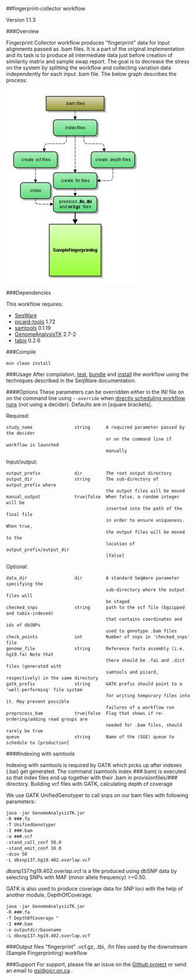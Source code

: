 ##fingerprint-collector workflow

Version 1.1.3

###Overview

Fingerprint Collector workflow produces "fingerprint" data for input alignments passed as .bam files. It is a part of the
original implementation and its task is to produce all intermediate data just before creation of similarity matrix 
and sample swap report. The goal is to decrease the stress on the system by splitting the workflow and collecting 
variation data independently for each input .bam file. The below graph describes the process:

![sample-fingerprinting flowchart](docs/FingerprintCollector_specs.png)

###Dependencies

This workflow requires:

* [SeqWare](http://seqware.github.io/)
* [picard-tools](http://broadinstitute.github.io/picard/) 1.72
* [samtools](http://www.htslib.org/) 0.1.19
* [GenomeAnalysisTK](https://www.broadinstitute.org/gatk/) 2.7-2
* [tabix](http://sourceforge.net/projects/samtools/files/tabix/) 0.2.6

###Compile

```
mvn clean install
```

###Usage
After compilation, [test](http://seqware.github.io/docs/3-getting-started/developer-tutorial/#testing-the-workflow), [bundle](http://seqware.github.io/docs/3-getting-started/developer-tutorial/#packaging-the-workflow-into-a-workflow-bundle) and [install](http://seqware.github.io/docs/3-getting-started/admin-tutorial/#how-to-install-a-workflow) the workflow using the techniques described in the SeqWare documentation.

####Options
These parameters can be overridden either in the INI file on on the command line using `--override` when [directly scheduling workflow runs](http://seqware.github.io/docs/3-getting-started/user-tutorial/#listing-available-workflows-and-their-parameters) (not using a decider). Defaults are in [square brackets].

Required:

    study_name                string      A required parameter passed by the decider
                                          or on the command line if workflow is launched
                                          manually

Input/output:

    output_prefix             dir         The root output directory
    output_dir                string      The sub-directory of output_prefix where 
                                          the output files will be moved
    manual_output             true|false  When false, a random integer will be 
                                          inserted into the path of the final file 
                                          in order to ensure uniqueness. When true,
                                          the output files will be moved to the 
                                          location of output_prefix/output_dir
                                          [false]

Optional:

    data_dir                  dir         A standard SeqWare parameter specifying the
                                          sub-directory where the output files will 
                                          be staged
    checked_snps              string      path to the vcf file (bgzipped and tabix-indexed)
                                          that contains coordinates and ids of dbSNPs
                                          used to genotype .bam files
    check_points              int         Number of snps in 'checked_snps' file
    genome_file               string      Reference fasta assembly (i.e. hg19.fa) Note that 
                                          there should be .fai and .dict files (generated with
                                          samtools and picard, respectively) in the same directory
    gatk_prefix               string      GATK prefix should point to a 'well-performing' file system
                                          for writing temporary files into it. May prevent possible
                                          failures of a workflow run
    preprocess_bam            true|false  Flag that shows if re-ordering/adding read groups are 
                                          needed for .bam files, should rarely be true
    queue                     string      Name of the (SGE) queue to schedule to [production]

####Indexing with samtools

Indexing with samtools is required by GATK which picks up after indexes (.bai) get generated. The command (samtools index ###.bam) is executed so that index files end up together with their .bam in provisionfiles/### directory.
Building vcf files with GATK, calculating depth of coverage

We use GATK UnifiedGenotyper to call snps on our bam files with following parameters:
    
    java -jar GenomeAnalysisTK.jar 
    -R ###.fa
    -T UnifiedGenotyper 
    -I ###.bam
    -o ###.vcf
    -stand_call_conf 50.0
    -stand_emit_conf 10.0
    -dcov 50
    -L dbsnp137.hg19.402.overlap.vcf

dbsnp137.hg19.402.overlap.vcf is a file produced using dbSNP data by selecting SNPs with MAF (minor allele frequency) >=0.50.

GATK is also used to produce coverage data for SNP loci with the help of another module, DepthOfCoverage.
    
    java -jar GenomeAnalysisTK.jar 
    -R ###.fa
    -T DepthOfCoverage "
    -I ###.bam
    -o outputdir/basename 
    -L dbsnp137.hg19.402.overlap.vcf


###Output files
"fingerprint" .vcf.gz, .tbi, .fin files used by the downstream (Sample Fingerprinting) workflow

###Support
For support, please file an issue on the [Github project](https://github.com/oicr-gsi) or send an email to gsi@oicr.on.ca .
